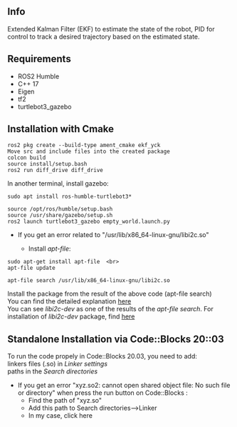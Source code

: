## Info
Extended Kalman Filter (EKF) to estimate the state of the robot, PID for control to track a desired trajectory based on the estimated state.

## Requirements
- ROS2 Humble
- C++ 17
- Eigen
- tf2
- turtlebot3_gazebo



## Installation with Cmake
 ```
ros2 pkg create --build-type ament_cmake ekf_yck
Move src and include files into the created package
colcon build
source install/setup.bash
ros2 run diff_drive diff_drive
 ```

In another terminal, install gazebo: <br>

 ```
sudo apt install ros-humble-turtlebot3*
 ```

 ```
source /opt/ros/humble/setup.bash
source /usr/share/gazebo/setup.sh
ros2 launch turtlebot3_gazebo empty_world.launch.py
 ```

- If you get an error related to "/usr/lib/x86_64-linux-gnu/libi2c.so"

    - Install *apt-file*: <br>
```
sudo apt-get install apt-file  <br>
apt-file update
```

 ```
apt-file search /usr/lib/x86_64-linux-gnu/libi2c.so
 ```

Install the package from the result of the above code (apt-file search) <br>
You can find the detailed explanation [here](https://askubuntu.com/questions/939526/make-problem-no-rule-to-make-target-usr-lib-x86-64-linux-gnu-libpcl-common-so)  <br>
You can see *libi2c-dev* as one of the results of the *apt-file search*. For installation of *libi2c-dev* package, find [here](https://installati.one/install-libi2c-dev-ubuntu-22-04/)




## Standalone Installation via Code::Blocks 20::03 

To run the code propely in Code::Blocks 20.03, you need to add: <br>
linkers files (.so) in *Linker settings* <br>
paths in the *Search directories* <br>

- If you get an error "xyz.so2: cannot open shared object file: No such file or directory" when press the run button on Code::Blocks : 
    - Find the path of "xyz.so"
    - Add this path to Search directories-->Linker
    - In my case, click here
  





